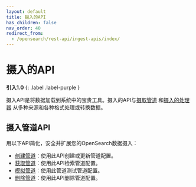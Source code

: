```yaml
---
layout: default
title: 摄入的API
has_children: false
nav_order: 40
redirect_from:
  - /opensearch/rest-api/ingest-apis/index/
---
```


# 摄入的API
**引入1.0**
{: .label .label-purple }

摄入API是将数据加载到系统中的宝贵工具。摄入的API与[摄取管道]({{site.url}}{{site.baseurl}}/api-reference/ingest-apis/ingest-pipelines/) 和[摄入的处理器]({{site.url}}{{site.baseurl}}/api-reference/ingest-apis/ingest-processors/) 从多种来源和各种格式处理或转换数据。

## 摄入管道API

用以下API简化，安全并扩展您的OpenSearch数据摄入：

- [创建管道]({{site.url}}{{site.baseurl}}/api-reference/ingest-apis/create-ingest/)：使用此API创建或更新管道配置。
- [获取管道]({{site.url}}{{site.baseurl}}/api-reference/ingest-apis/get-ingest/)：使用此API检索管道配置。
- [模拟管道]({{site.url}}{{site.baseurl}}/api-reference/ingest-apis/simulate-ingest/)：使用此管道测试管道配置。
- [删除管道]({{site.url}}{{site.baseurl}}/api-reference/ingest-apis/delete-ingest/)：使用此API删除管道配置。

